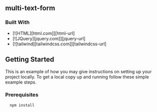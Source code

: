 ## multi-text-form

### Built With

- [![HTML][html.com]][html-url]
- [![JQuery][jquery.com]][jquery-url]
- [![tailwind][tailwindcss.com]][tailwindcss-url]

## Getting Started

This is an example of how you may give instructions on setting up your project locally.
To get a local copy up and running follow these simple example steps.

### Prerequisites

```sh
  npm install
```
